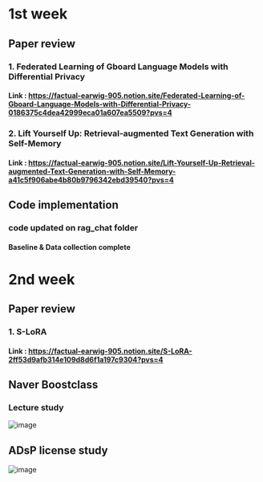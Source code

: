 # 1st week 
## Paper review
### 1. Federated Learning of Gboard Language Models with Differential Privacy
#### Link : https://factual-earwig-905.notion.site/Federated-Learning-of-Gboard-Language-Models-with-Differential-Privacy-0186375c4dea42999eca01a607ea5509?pvs=4

### 2. Lift Yourself Up: Retrieval-augmented Text Generation with Self-Memory
#### Link : https://factual-earwig-905.notion.site/Lift-Yourself-Up-Retrieval-augmented-Text-Generation-with-Self-Memory-a41c5f906abe4b80b9796342ebd39540?pvs=4

## Code implementation
### code updated on rag_chat folder
#### Baseline & Data collection complete

# 2nd week 
## Paper review
### 1. S-LoRA
#### Link : https://factual-earwig-905.notion.site/S-LoRA-2ff53d9afb314e109d8d6f1a197c9304?pvs=4

## Naver Boostclass 
### Lecture study
![image](https://github.com/ckj18/Mogakso24/assets/48816329/9c25d764-53e2-48b8-8135-d53fc4094ade)

## ADsP license study
![image](https://github.com/ckj18/Mogakso24/assets/48816329/6271f6fe-1806-4ea5-b1e1-2629910842df)


